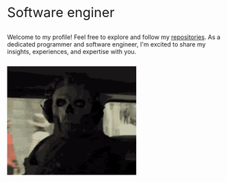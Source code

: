 
<div style="font-size: 12px; display: inline_block;">
  <span style="font-size: 31px;">Software enginer</span>
  <!-- <img src="https://github.com/MaxwelMazur/MaxwelMazur/blob/main/golpher.gif" style="display: block;opacity: 1;width: 22px;"> -->
</div></br>

Welcome to my profile! Feel free to explore and follow my [repositories](https://github.com/maxwelbm?tab=repositories). As a dedicated programmer and software engineer, I'm excited to share my insights, experiences, and expertise with you.

<div>
  <img src="https://raw.githubusercontent.com/maxwelbm/maxwelbm/main/cod-mw2-cod-mw2ghost.gif" width="60%" style="margin: 12px 0px;" >
</div>

<!--
<a href="https://github.com/maxwelbm/maxwelbm">
  <img height=200 align="center" src="https://github-readme-stats.vercel.app/api?username=maxwelbm&show_icons=true&theme=transparent" />
</a>
<a href="https://github.com/maxwelbm/maxwelbm">
  <img height=200 align="center" src="https://github-readme-stats.vercel.app/api/top-langs?username=maxwelbm&layout=compact&langs_count=8&card_width=320&show_icons=true&theme=transparent" />
</a>

<br>
<br>

[![An image of @maxwelbm's Holopin badges, which is a link to view their full Holopin profile](https://holopin.me/maxwelbm)](https://holopin.io/@maxwelbm)
-->

<!-- <h1>Maxwel Mazur</h1>    -->
<!--  -->
<!-- ![Anurag's GitHub stats](https://github-readme-stats.vercel.app/api?username=maxwelbm&show_icons=true&theme=onedark) -->
<!--  -->
<!-- <div style="font-size: 12px; display: inline_block;"> -->
<!--   <span style="font-size: 31px;">Engenheiro de Software </span> -->
<!--   <img src="https://github.com/MaxwelMazur/MaxwelMazur/blob/main/golpher.gif" style="display: block;opacity: 1;width: 22px;"> -->
<!-- </div></br> -->
<!--  -->
<!-- <p>Olá, sou um programador especializado em Golang e tenho um conhecimento profundo na linguagem, já lidei com quase todos os casos e usos possíveis, e estou sempre em busca de desafios para aprimorar minhas habilidades. Nas horas vagas, gosto de explorar a linguagem Lua e experimentar coisas novas, sempre disposto a aprender mais e saciar minha curiosidade. -->
<!--  -->
<!-- Sou um entusiasta do sistema Linux e tenho uma paixão por entender os processos e como as coisas funcionam por debaixo dos panos. Com um senso de humor afiado, sou conhecido por ser sincero até demais, e sempre tento trazer um toque de bom humor em minhas interações. -->
<!--  -->
<!-- Apesar de não ter um gosto musical específico, sou um amante da natureza e gosto de me reconectar com ela sempre que possível, mesmo que isso signifique sair da minha "caverna tecnológica". Como um nerd declarado, amo escovar bits e estou sempre em busca de novas soluções para problemas técnicos. -->
<!--  -->
<!-- Atualmente com 26 anos, casado, sou também um amante de animes e games, e posso ser encontrado nos finais de semana jogando com amigos ou assistindo a uma maratona de meus animes favoritos. -->
<!--  -->
<!-- Claro! Nas horas vagas, além de explorar a linguagem Lua, também gosto de me aventurar com a linguagem Rust, sempre buscando expandir meus conhecimentos e habilidades em diferentes linguagens de programação. Acredito que cada nova linguagem que aprendo traz uma perspectiva única e me permite abordar problemas de maneiras diferentes e criativas. -->
<!--  -->
<!-- Estou disposto a conhecer novas pessoas e aumentar minha rede de contatos, fique a vontade para me contatar!</p> -->
<!--  -->
<!-- <a href='https://ko-fi.com/J3J6H1E68' target='_blank'><img height='36' src='https://storage.ko-fi.com/cdn/kofi3.png?v=3' border='0' alt='Buy Me a Coffee at ko-fi.com' /></a> -->

